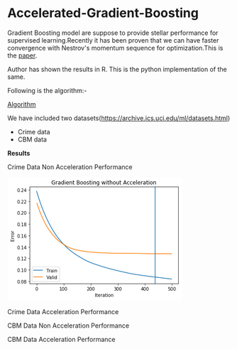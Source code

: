 # Accelerated-Gradient-Boosting

Gradient Boosting model are suppose to provide stellar performance for supervised learning.Recently it has been proven that we can have faster convergence with Nestrov's momentum sequence for optimization.This is the [paper](https://arxiv.org/abs/1803.02042).

Author has shown the results in R. This is the python implementation of the same.

Following is the algorithm:-

[Algorithm](https://github.com/avinashbarnwal/Accelerated-Gradient-Boosting/blob/master/document/boosting-algorithm.pdf)

We have included two datasets(https://archive.ics.uci.edu/ml/datasets.html)

* Crime data
* CBM data

**Results**

Crime Data Non Acceleration Performance

![alt text](https://github.com/avinashbarnwal/Accelerated-Gradient-Boosting/blob/master/output/agb_crime_non_acceleration.png)

Crime Data Acceleration Performance



CBM Data Non Acceleration Performance

CBM Data Acceleration Performance


